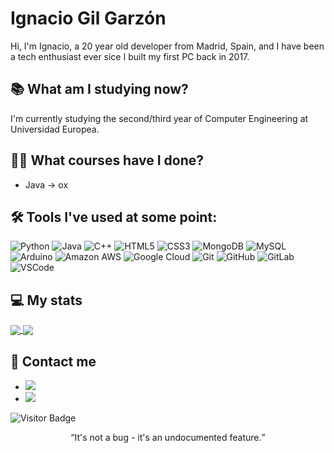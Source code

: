 # Ignacio Gil Garzón
Hi, I'm Ignacio, a 20 year old developer from Madrid, Spain, and I have been a tech enthusiast ever sice I built my first PC back in 2017.

<!-- ## 🚀 Projects -->

## 📚 What am I studying now?
I'm currently studying the second/third year of Computer Engineering at Universidad Europea.

## 👨‍🎓 What courses have I done?
- Java -> ox

## 🛠 Tools I've used at some point:
![Python](https://img.shields.io/badge/-Python-black?style=flat-square&logo=Python)
![Java](https://img.shields.io/badge/-java-E34A86?style=flat-square&logo=java)
![C++](https://img.shields.io/badge/-C++-00599C?style=flat-square&logo=c)
![HTML5](https://img.shields.io/badge/-HTML5-E34F26?style=flat-square&logo=html5&logoColor=white)
![CSS3](https://img.shields.io/badge/-CSS3-1572B6?style=flat-square&logo=css3)
![MongoDB](https://img.shields.io/badge/-MongoDB-black?style=flat-square&logo=mongodb)
![MySQL](https://img.shields.io/badge/-MySQL-black?style=flat-square&logo=mysql)
![Arduino](https://img.shields.io/badge/-Arduino-black?style=flat-square&logo=arduino)
![Amazon AWS](https://img.shields.io/badge/Amazon%20AWS-232F3E?style=flat-square&logo=amazon-aws)
![Google Cloud](https://img.shields.io/badge/Google%20Cloud-black?style=flat-square&logo=google-cloud)
![Git](https://img.shields.io/badge/-Git-black?style=flat-square&logo=git)
![GitHub](https://img.shields.io/badge/-GitHub-181717?style=flat-square&logo=github)
![GitLab](https://img.shields.io/badge/-GitLab-FCA121?style=flat-square&logo=gitlab)
![VSCode](https://img.shields.io/badge/-Visual_Studio_Code-FCA121?style=flat-square&logo=visual-studio-code)


## 💻 My stats
<div>
 <a href="https://github.com/anuraghazra/github-readme-stats">
  <img align="center" src="https://github-readme-stats.vercel.app/api?username=Ignaciogg&theme=dark&hide=prs,issues&include_all_commits=true" />
 </a>
 <a href="https://github.com/anuraghazra/convoychat">
  <img align="center" src="https://github-readme-stats.vercel.app/api/top-langs/?username=Ignaciogg&hide=jupyter%20notebook&theme=radical&&layout=compact" />
 </a>
</div>

## 💬 Contact me
- [![](https://img.shields.io/badge/-LinkedIn-informational?style=flat&logo=Linkedin&logoColor=white&color=506ad4)](https://www.linkedin.com/in/ignacio-gil-garz%C3%B3n-93b321222/)
- [![](https://img.shields.io/badge/-Gmail-informational?style=flat&logo=Gmail&logoColor=white&color=506ad4)](mailto:nachogilgarzon@gmail.com)

![Visitor Badge](https://visitor-badge.laobi.icu/badge?page_id=ignaciogg)

<p align="center">
  <q>It's not a bug - it's an undocumented feature.</q>
</p>
